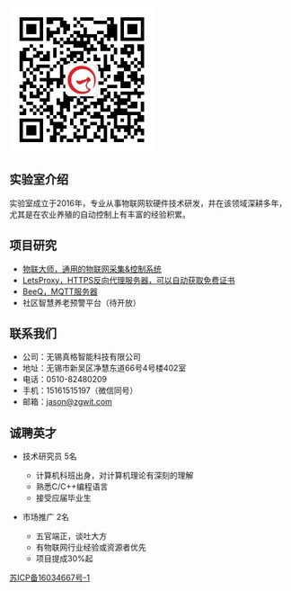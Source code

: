 ![微信公众号](qrcode_zgwitlabs.jpg)

## 实验室介绍

实验室成立于2016年，专业从事物联网软硬件技术研发，并在该领域深耕多年，尤其是在农业养殖的自动控制上有丰富的经验积累。

## 项目研究

- [物联大师，通用的物联网采集&控制系统](https://iot-master.com)
- [LetsProxy，HTTPS反向代理服务器，可以自动获取免费证书](https://github.com/zgwit/LetsProxy)
- [BeeQ，MQTT服务器](https://github.com/zgwit/beeq)
- 社区智慧养老预警平台（待开放）
  

## 联系我们

- 公司：无锡真格智能科技有限公司
- 地址：无锡市新吴区净慧东道66号4号楼402室
- 电话：0510-82480209
- 手机：15161515197（微信同号）
- 邮箱：jason@zgwit.com


## 诚聘英才

- 技术研究员 5名
  - 计算机科班出身，对计算机理论有深刻的理解
  - 熟悉C/C++编程语言
  - 接受应届毕业生


- 市场推广 2名
    - 五官端正，谈吐大方
    - 有物联网行业经验或资源者优先
    - 项目提成30%起




[苏ICP备16034667号-1](http://beian.miit.gov.cn/)
